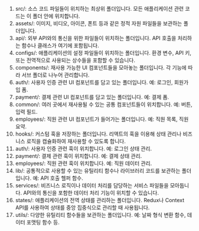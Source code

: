 1. src/: 소스 코드 파일들이 위치하는 최상위 폴더입니다. 모든 애플리케이션 관련 코드는 이 폴더 안에 위치합니다.
2. assets/: 이미지, 비디오, 아이콘, 폰트 등과 같은 정적 자원 파일들을 보관하는 폴더입니다.
3. api/: 외부 API와의 통신을 위한 파일들이 위치하는 폴더입니다. API 호출을 처리하는 함수나 클래스가 여기에 포함됩니다.
4. configs/: 애플리케이션의 설정 파일들이 위치하는 폴더입니다. 환경 변수, API 키, 또는 전역적으로 사용되는 상수들을 포함할 수 있습니다.
5. components/: 재사용 가능한 UI 컴포넌트들을 모아놓는 폴더입니다. 각 기능에 따라 서브 폴더로 나누어 관리합니다.
6. auth/: 사용자 인증 관련 UI 컴포넌트를 담고 있는 폴더입니다. 예: 로그인, 회원가입 폼.
7. payment/: 결제 관련 UI 컴포넌트를 담고 있는 폴더입니다. 예: 결제 폼.
8. common/: 여러 곳에서 재사용될 수 있는 공통 컴포넌트들이 위치합니다. 예: 버튼, 입력 필드.
9. employees/: 직원 관련 UI 컴포넌트가 들어가는 폴더입니다. 예: 직원 목록, 직원 요약.
10. hooks/: 커스텀 훅을 저장하는 폴더입니다. 리액트의 훅을 이용해 상태 관리나 비즈니스 로직을 캡슐화하여 재사용할 수 있도록 합니다.
11. auth/: 사용자 인증 관련 훅이 위치합니다. 예: 로그인 상태 관리.
12. payment/: 결제 관련 훅이 위치합니다. 예: 결제 상태 관리.
13. employees/: 직원 관련 훅이 위치합니다. 예: 직원 데이터 관리.
14. lib/: 공통적으로 사용할 수 있는 유틸리티 함수나 라이브러리 코드를 보관하는 폴더입니다. 예: API 호출 헬퍼 함수.
15. services/: 비즈니스 로직이나 데이터 처리를 담당하는 서비스 파일들을 모아둡니다. API와의 통신을 포함한 데이터 처리 기능이 위치할 수 있습니다.
16. states/: 애플리케이션의 전역 상태를 관리하는 폴더입니다. Redux나 Context API를 사용하여 상태를 중앙 집중식으로 관리할 때 사용됩니다.
17. utils/: 다양한 유틸리티 함수들을 보관하는 폴더입니다. 예: 날짜 형식 변환 함수, 데이터 포맷팅 함수 등.

